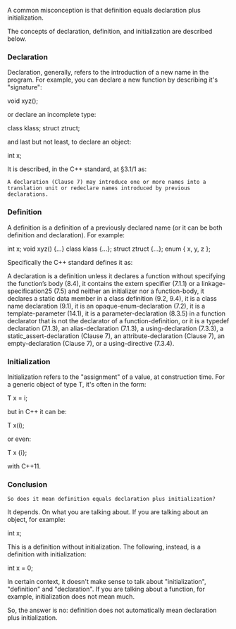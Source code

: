 A common misconception is that definition equals declaration plus initialization.

The concepts of declaration, definition, and initialization are described below.


### Declaration

Declaration, generally, refers to the introduction of a new name in the program. For example, you can declare a new function by describing it's "signature":

void xyz();

or declare an incomplete type:

class klass;
struct ztruct;

and last but not least, to declare an object:

int x;

It is described, in the C++ standard, at §3.1/1 as:

    A declaration (Clause 7) may introduce one or more names into a translation unit or redeclare names introduced by previous declarations.



### Definition

A definition is a definition of a previously declared name (or it can be both definition and declaration). For example:

int x;
void xyz() {...}
class klass {...};
struct ztruct {...};
enum { x, y, z };

Specifically the C++ standard defines it as:

  A declaration is a definition unless it declares a function without specifying the function’s body (8.4), it contains the extern specifier (7.1.1) or a linkage-specification25 (7.5) and neither an initializer nor a function-body, it declares a static data member in a class definition (9.2, 9.4), it is a class name declaration (9.1), it is an opaque-enum-declaration (7.2), it is a template-parameter (14.1), it is a parameter-declaration (8.3.5) in a function declarator that is not the declarator of a function-definition, or it is a typedef declaration (7.1.3), an alias-declaration (7.1.3), a using-declaration (7.3.3), a static_assert-declaration (Clause 7), an attribute-declaration (Clause 7), an empty-declaration (Clause 7), or a using-directive (7.3.4).



### Initialization

Initialization refers to the "assignment" of a value, at construction time. For a generic object of type T, it's often in the form:

T x = i;

but in C++ it can be:

T x(i);

or even:

T x {i};

with C++11.



### Conclusion

    So does it mean definition equals declaration plus initialization?

It depends. On what you are talking about. If you are talking about an object, for example:

int x;

This is a definition without initialization. The following, instead, is a definition with initialization:

int x = 0;

In certain context, it doesn't make sense to talk about "initialization", "definition" and "declaration". If you are talking about a function, for example, initialization does not mean much.

So, the answer is no: definition does not automatically mean declaration plus initialization.
